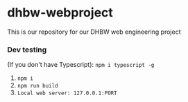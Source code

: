 # dhbw-webproject
This is our repository for our DHBW web engineering project

### Dev testing

(If you don't have Typescript):
```npm i typescript -g```

1. ```npm i```
2. ```npm run build```
3. ```Local web server: 127.0.0.1:PORT```
